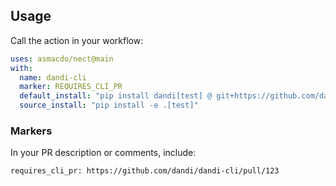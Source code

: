 ## Usage

Call the action in your workflow:

```yaml
uses: asmacdo/nect@main
with:
  name: dandi-cli
  marker: REQUIRES_CLI_PR
  default_install: "pip install dandi[test] @ git+https://github.com/dandi/dandi-cli"
  source_install: "pip install -e .[test]"
```

### Markers

In your PR description or comments, include:

`requires_cli_pr: https://github.com/dandi/dandi-cli/pull/123`
